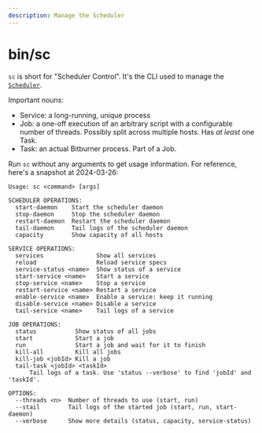 ```yaml
---
description: Manage the Scheduler
---
```


# bin/sc

`sc` is short for "Scheduler Control". It's the CLI used to manage the [`Scheduler`](../services/services-scheduler.md).

Important nouns:

* Service: a long-running, unique process
* Job: a one-off execution of an arbitrary script with a configurable number of threads. Possibly split across multiple hosts. Has _at least_ one Task.
* Task: an actual Bitburner process. Part of a Job.

Run `sc` without any arguments to get usage information. For reference, here's a snapshot at 2024-03-26:

```
Usage: sc <command> [args]

SCHEDULER OPERATIONS:
  start-daemon    Start the scheduler daemon
  stop-daemon     Stop the scheduler daemon
  restart-daemon  Restart the scheduler daemon
  tail-daemon     Tail logs of the scheduler daemon
  capacity        Show capacity of all hosts

SERVICE OPERATIONS:
  services               Show all services
  reload                 Reload service specs
  service-status <name>  Show status of a service
  start-service <name>   Start a service
  stop-service <name>    Stop a service
  restart-service <name> Restart a service
  enable-service <name>  Enable a service: keep it running
  disable-service <name> Disable a service
  tail-service <name>    Tail logs of a service

JOB OPERATIONS:
  status           Show status of all jobs
  start            Start a job
  run              Start a job and wait for it to finish
  kill-all         Kill all jobs
  kill-job <jobId> Kill a job
  tail-task <jobId> <taskId>
      Tail logs of a task. Use 'status --verbose' to find 'jobId' and 'taskId'.

OPTIONS:
  --threads <n>  Number of threads to use (start, run)
  --stail        Tail logs of the started job (start, run, start-daemon)
  --verbose      Show more details (status, capacity, service-status)
```
